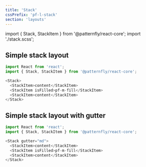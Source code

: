 ```yaml
---
title: 'Stack'
cssPrefix: 'pf-l-stack'
section: 'layouts'
---
```


import { Stack, StackItem } from '@patternfly/react-core';
import './stack.scss';

## Simple stack layout
```js
import React from 'react';
import { Stack, StackItem } from '@patternfly/react-core';

<Stack>
  <StackItem>content</StackItem>
  <StackItem isFilled>pf-m-fill</StackItem>
  <StackItem>content</StackItem>
</Stack>
```

## Simple stack layout with gutter
```js
import React from 'react';
import { Stack, StackItem } from '@patternfly/react-core';

<Stack gutter="md">
  <StackItem>content</StackItem>
  <StackItem isFilled>pf-m-fill</StackItem>
  <StackItem>content</StackItem>
</Stack>
```
